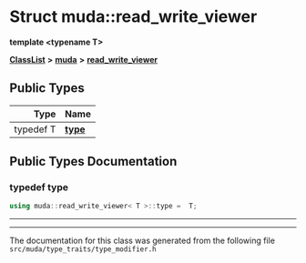 

# Struct muda::read\_write\_viewer

**template &lt;typename T&gt;**



[**ClassList**](annotated.md) **>** [**muda**](namespacemuda.md) **>** [**read\_write\_viewer**](structmuda_1_1read__write__viewer.md)






















## Public Types

| Type | Name |
| ---: | :--- |
| typedef T | [**type**](#typedef-type)  <br> |
















































## Public Types Documentation




### typedef type 

```C++
using muda::read_write_viewer< T >::type =  T;
```




<hr>

------------------------------
The documentation for this class was generated from the following file `src/muda/type_traits/type_modifier.h`

